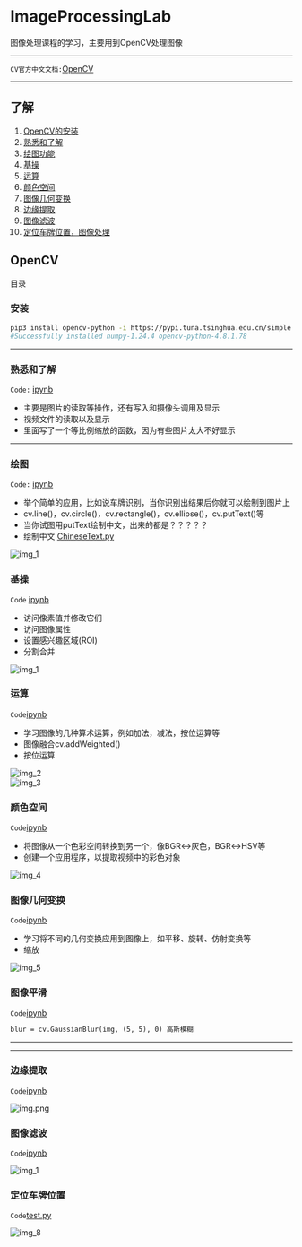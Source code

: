 # ImageProcessingLab

图像处理课程的学习，主要用到OpenCV处理图像

---

`CV官方中文文档:`[OpenCV](http://www.woshicver.com/)

---

## 了解

1. [OpenCV的安装](#安装)
2. [熟悉和了解](#熟悉和了解)
3. [绘图功能](#绘图)
4. [基操](#基操)
5. [运算](#运算)
6. [颜色空间](#颜色空间)
7. [图像几何变换](#图像几何变换)
8. [边缘提取](#边缘提取)
9. [图像滤波](#图像滤波)
10. [定位车牌位置，图像处理](#定位车牌位置)

## OpenCV

目录

### 安装

```bash
pip3 install opencv-python -i https://pypi.tuna.tsinghua.edu.cn/simple
#Successfully installed numpy-1.24.4 opencv-python-4.8.1.78
```

---

### 熟悉和了解

`Code:` [ipynb](./Code/熟悉和了解.ipynb)

- 主要是图片的读取等操作，还有写入和摄像头调用及显示
- 视频文件的读取以及显示
- 里面写了一个等比例缩放的函数，因为有些图片太大不好显示

---

### 绘图

`Code:` [ipynb](./Code/绘图功能.ipynb)

- 举个简单的应用，比如说车牌识别，当你识别出结果后你就可以绘制到图片上
- cv.line()，cv.circle()，cv.rectangle()，cv.ellipse()，cv.putText()等
- 当你试图用putText绘制中文，出来的都是？？？？？
- 绘制中文 [ChineseText.py](./Code/ChineseText.py)

![img_1](./md/img_1.png)

### 基操

`Code` [ipynb](./Code/基操.ipynb)

- 访问像素值并修改它们
- 访问图像属性
- 设置感兴趣区域(ROI)
- 分割合并

![img_1](./md/img.png)

### 运算

`Code`[ipynb](./Code/运算.ipynb)

- 学习图像的几种算术运算，例如加法，减法，按位运算等
- 图像融合cv.addWeighted()
- 按位运算

![img_2](./md/img_2.png)    
![img_3](./md/img_3.png)

### 颜色空间

`Code`[ipynb](./Code/颜色空间.ipynb)

- 将图像从一个色彩空间转换到另一个，像BGR↔灰色，BGR↔HSV等
- 创建一个应用程序，以提取视频中的彩色对象

![img_4](./md/img_4.png)

### 图像几何变换

`Code`[ipynb](./Code/图像几何变换.ipynb)

- 学习将不同的几何变换应用到图像上，如平移、旋转、仿射变换等
- 缩放

![img_5](./md/img_5.png)

### 图像平滑

`Code`[ipynb](./Code/图像平滑.ipynb)

```markdown
blur = cv.GaussianBlur(img, (5, 5), 0) 高斯模糊
```

--------------------------------------------------------------------------------
--------------------------------------------------------------------------------

### 边缘提取

`Code`[ipynb](./CV-cv/1.ipynb)

![img.png](./md/img_6.png)

### 图像滤波

`Code`[ipynb](./CV-cv/2.ipynb)

![img_1](./md/img_7.png)

### 定位车牌位置

`Code`[test.py](./CV-cv/test.py)

![img_8](./md/img_8.png)  
